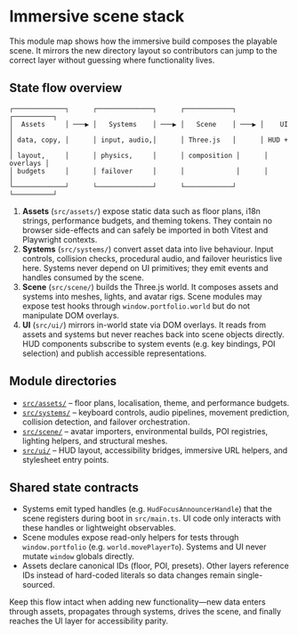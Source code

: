 # Immersive scene stack

This module map shows how the immersive build composes the playable scene.
It mirrors the new directory layout so contributors can jump to the correct
layer without guessing where functionality lives.

## State flow overview

```
┌─────────────┐      ┌──────────────┐      ┌────────────┐      ┌──────────┐
│  Assets     │ ───▶ │   Systems    │ ───▶ │   Scene    │ ───▶ │    UI    │
│ data, copy, │      │ input, audio,│      │ Three.js   │      │ HUD +    │
│ layout,     │      │ physics,     │      │ composition │      │ overlays │
│ budgets     │      │ failover     │      │             │      │          │
└─────────────┘      └──────────────┘      └────────────┘      └──────────┘
```

1. **Assets** (`src/assets/`) expose static data such as floor plans, i18n
   strings, performance budgets, and theming tokens. They contain no browser
   side-effects and can safely be imported in both Vitest and Playwright
   contexts.
2. **Systems** (`src/systems/`) convert asset data into live behaviour. Input
   controls, collision checks, procedural audio, and failover heuristics live
   here. Systems never depend on UI primitives; they emit events and handles
   consumed by the scene.
3. **Scene** (`src/scene/`) builds the Three.js world. It composes assets and
   systems into meshes, lights, and avatar rigs. Scene modules may expose test
   hooks through `window.portfolio.world` but do not manipulate DOM overlays.
4. **UI** (`src/ui/`) mirrors in-world state via DOM overlays. It reads from
   assets and systems but never reaches back into scene objects directly. HUD
   components subscribe to system events (e.g. key bindings, POI selection) and
   publish accessible representations.

## Module directories

- [`src/assets/`](../../src/assets/) – floor plans, localisation, theme, and
  performance budgets.
- [`src/systems/`](../../src/systems/) – keyboard controls, audio pipelines,
  movement prediction, collision detection, and failover orchestration.
- [`src/scene/`](../../src/scene/) – avatar importers, environmental builds,
  POI registries, lighting helpers, and structural meshes.
- [`src/ui/`](../../src/ui/) – HUD layout, accessibility bridges, immersive URL
  helpers, and stylesheet entry points.

## Shared state contracts

- Systems emit typed handles (e.g. `HudFocusAnnouncerHandle`) that the scene
  registers during boot in `src/main.ts`. UI code only interacts with these
  handles or lightweight observables.
- Scene modules expose read-only helpers for tests through `window.portfolio`
  (e.g. `world.movePlayerTo`). Systems and UI never mutate `window` globals
  directly.
- Assets declare canonical IDs (floor, POI, presets). Other layers reference
  IDs instead of hard-coded literals so data changes remain single-sourced.

Keep this flow intact when adding new functionality—new data enters through
assets, propagates through systems, drives the scene, and finally reaches the
UI layer for accessibility parity.
